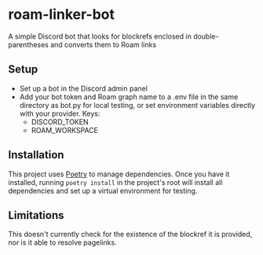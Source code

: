 # roam-linker-bot
A simple Discord bot that looks for blockrefs enclosed in double-parentheses and converts them to Roam links

## Setup
* Set up a bot in the Discord admin panel
* Add your bot token and Roam graph name to a .env file in the same directory as bot.py for local testing,
or set environment variables directly with your provider. Keys:
    * DISCORD_TOKEN
    * ROAM_WORKSPACE

## Installation
This project uses [Poetry](https://python-poetry.org/) to manage dependencies. Once you have it installed, running `poetry install` in the project's root will install all dependencies and set up a virtual environment for testing.

## Limitations
This doesn't currently check for the existence of the blockref it is provided, nor is it able to resolve pagelinks.
